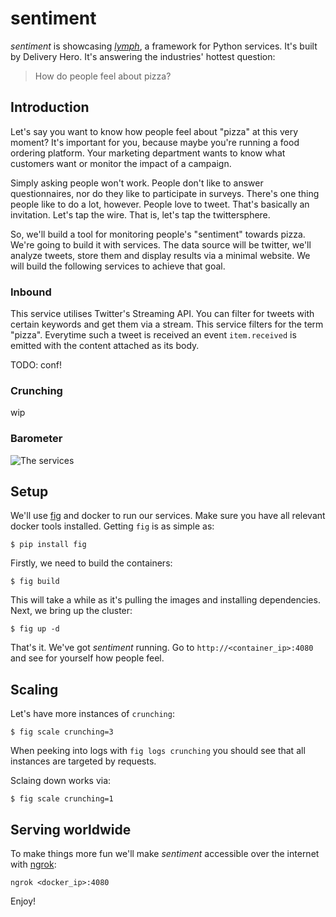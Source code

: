 # sentiment

_sentiment_ is showcasing [_lymph_](https://github.com/deliveryhero/lymph),
a framework for Python services. It's built by Delivery Hero.
It's answering the industries' hottest question:

> How do people feel about pizza?

## Introduction
Let's say you want to know how people feel about "pizza" at this very moment?
It's important for you, because maybe you're running a food ordering platform.
Your marketing department wants to know what customers want or monitor the
impact of a campaign.

Simply asking people won't work. People don't like to answer questionnaires,
nor do they like to participate in surveys. There's one thing people like to do
a lot, however. People love to tweet. That's basically an invitation. Let's tap
the wire. That is, let's tap the twittersphere.

So, we'll build a tool for monitoring people's "sentiment" towards pizza.
We're going to build it with services.  The data source will be twitter, we'll
analyze tweets, store them and display results via a minimal website. We will
build the following services to achieve that goal.

### Inbound

This service utilises Twitter's Streaming API. You can filter for tweets with
certain keywords and get them via a stream. This service filters for the term
"pizza". Everytime such a tweet is received an event `item.received` is emitted
with the content attached as its body.

TODO: conf!

### Crunching
wip

### Barometer

![The services](https://www.evernote.com/shard/s245/sh/fe91bde3-1b70-4088-a287-2edd4d2b15fd/d5d833d62785cf1b44caa8160b95ce02/res/2ad86331-4d25-4ed5-9e92-dc8512c9e767/skitch.png)

## Setup
We'll use [fig](https://fig.sh) and docker to run our services. Make sure you
have all relevant docker tools installed. Getting `fig` is as simple as:
``` shell
$ pip install fig
```
Firstly, we need to build the containers:
``` shell
$ fig build
```
This will take a while as it's pulling the images and installing dependencies.
Next, we bring up the cluster:
``` shell
$ fig up -d
```
That's it. We've got _sentiment_ running.
Go to `http://<container_ip>:4080` and see for yourself how people feel.


## Scaling

Let's have more instances of `crunching`:
``` shell
$ fig scale crunching=3
```

When peeking into logs with `fig logs crunching` you should see that all
instances are targeted by requests.

Sclaing down works via:
``` shell
$ fig scale crunching=1
```

## Serving worldwide
To make things more fun we'll make _sentiment_ accessible over the internet
with [ngrok](https://ngrok.com):

``` ngrok
ngrok <docker_ip>:4080
```

Enjoy!
